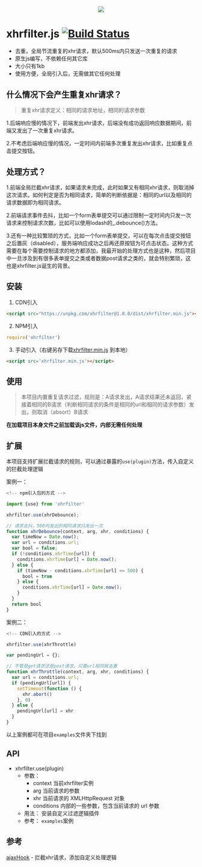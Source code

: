
<h2 style="text-align:center"><img src="https://si.geilicdn.com/img-43f90000016e69ccedd80a2166a4_300_300.jpg" /></h2>

# xhrfilter.js [![Build Status](https://travis-ci.org/simplefeel/xhrfilter.svg?branch=master)](https://travis-ci.org/simplefeel/xhrfilter.svg?branch=master)</br>

- 去重，全局节流重复的xhr请求，默认500ms内只发送一次重复的请求
- 原生js编写，不依赖任何其它库
- 大小只有1kb
- 使用方便，全局引入后，无需做其它任何处理

## 什么情况下会产生重复xhr请求？

>重复xhr请求定义：相同的请求地址，相同的请求参数

1.后端响应慢的情况下，前端发出xhr请求，后端没有成功返回响应数据期间，前端又发出了一次重复xhr请求。</br>

2.不考虑后端响应慢的情况，一定时间内前端多次重复发出xhr请求，比如重复点击提交按钮。

## 处理方式？

1.前端全局拦截xhr请求，如果请求未完成，此时如果又有相同xhr请求，则取消掉这次请求。如何判定是否为相同请求，简单的判断依据是：相同的url以及相同的请求数据即为相同请求。<br/>

2.前端请求事件去抖，比如一个form表单提交可以通过限制一定时间内只发一次请求来控制请求次数，比如可以使用lodash的_.debounce()方法。<br/>

3.还有一种比较繁琐的方式，比如一个form表单提交，可以在每次点击提交按钮之后置灰（disabled），服务端响应成功之后再还原按钮为可点击状态。这种方式需要在每个需要控制请求的地方都添加，我最开始的处理方式也是这种，然后项目中一旦涉及到有很多表单提交之类或者数据post请求之类的，就会特别繁琐，这也是xhrfilter.js诞生的背景。

## 安装


1. CDN引入
  
```html
<script src="https://unpkg.com/xhrfilter@1.0.0/dist/xhrfilter.min.js"></script>
```

2. NPM引入

```js
require('xhrfilter')
```

3. 手动引入（右键另存下载[xhrfilter.min.js](https://github.com/simplefeel/xhrfilter/blob/master/dist/xhrfilter.min.js) 到本地） 
```html
<script src='xhrfilter.min.js'></script>
``` 

## 使用

> 本项目内置重复请求过滤，规则是：A请求发出，A请求结果还未返回，紧接着相同的B请求（判断相同请求的条件是相同的url和相同的请求参数）发出，则取消（absort）B请求

**在加载项目本身文件之前加载该js文件，内部无需任何处理**


## 扩展

本项目支持扩展拦截请求的规则，可以通过暴露的`use(plugin)`方法，传入自定义的拦截处理逻辑

案例一：

```js
<!-- npm引入包的方式 -->

import {use} from 'xhrfilter'

xhrfilter.use(xhrDebounce);

// 请求去抖，500内发出的相同请求只发出一次
function xhrDebounce(context, arg, xhr, conditions) {
  var timeNow = Date.now();
  var url = conditions.url;
  var bool = false;
  if (!conditions.xhrTime[url]) {
    conditions.xhrTime[url] = Date.now();
  } else {
    if (timeNow - conditions.xhrTime[url] <= 500) {
      bool = true
    } else {
      conditions.xhrTime[url] = Date.now();
    }
  }
  return bool
}
```

案例二：

```js
<!-- CDN引入的方式 -->

xhrfilter.use(xhrThrottle)

var pendingUrl = {};

// 不管是get请求还是post请求，只要url相同就去重
function xhrThrottle(context, arg, xhr, conditions) {
  var url = conditions.url;
  if (pendingUrl[url]) {
    setTimeout(function () {
      xhr.abort()
    }, 0)
  } else {
    pendingUrl[url] = xhr
  }
}

```

以上案例都可在项目`examples`文件夹下找到

## API

- xhrfilter.use(plugin)
  - 参数：
    - context 当前xhrfilter实例
    - arg 当前请求的参数
    - xhr 当前请求的 XMLHttpRequest 对象
    - conditions 内部的一些参数，包含当前请求的 url 参数
  - 用法：
    安装自定义过滤逻辑插件
  - 参考：
    `examples`案例

## 参考

[ajaxHook](https://github.com/wendux/Ajax-hook) - 拦截xhr请求，添加自定义处理逻辑



